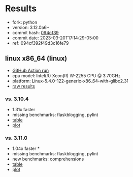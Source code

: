 # Results

- fork: python
- version: 3.12.0a6+
- commit hash: [094cf39](https://github.com/python/cpython/commit/094cf39)
- commit date: 2023-03-20T17:14:29-05:00
- ref: 094cf392f49d3c16fe79

## linux x86_64 (linux)

- [GitHub Action run](https://github.com/faster-cpython/benchmarking/actions/runs/4475369618)
- cpu model: Intel(R) Xeon(R) W-2255 CPU @ 3.70GHz
- platform: Linux-5.4.0-122-generic-x86_64-with-glibc2.31
- [raw results](bm-20230320-linux-x86_64-python-094cf392f49d3c16fe79-3.12.0a6%2B-094cf39.json)

### vs. 3.10.4

- 1.31x faster
- missing benchmarks: flaskblogging, pylint
- [table](bm-20230320-linux-x86_64-python-094cf392f49d3c16fe79-3.12.0a6%2B-094cf39-vs-3.10.4.md)
- [plot](bm-20230320-linux-x86_64-python-094cf392f49d3c16fe79-3.12.0a6%2B-094cf39-vs-3.10.4.png)

### vs. 3.11.0

- 1.04x faster \*
- missing benchmarks: flaskblogging, pylint
- new benchmarks: comprehensions
- [table](bm-20230320-linux-x86_64-python-094cf392f49d3c16fe79-3.12.0a6%2B-094cf39-vs-3.11.0.md)
- [plot](bm-20230320-linux-x86_64-python-094cf392f49d3c16fe79-3.12.0a6%2B-094cf39-vs-3.11.0.png)

